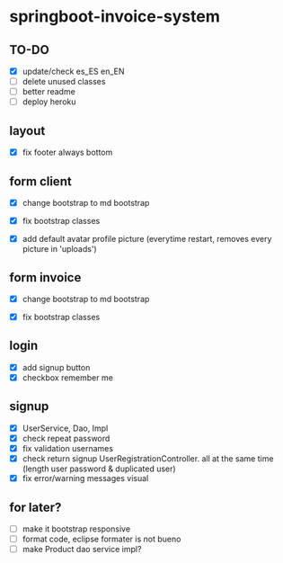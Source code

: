 # springboot-invoice-system
## TO-DO

* [x] update/check es_ES en_EN
* [ ] delete unused classes
* [ ] better readme
* [ ] deploy heroku

## layout
* [x] fix footer always bottom 

## form client
* [x] change bootstrap to md bootstrap
* [x] fix bootstrap classes
* [x] add default avatar profile picture (everytime restart, removes every picture in 'uploads')


## form invoice
* [x] change bootstrap to md bootstrap
* [x] fix bootstrap classes


## login
* [x] add signup button
* [x] checkbox remember me

## signup
* [x] UserService, Dao, Impl
* [x] check repeat password
* [x] fix validation usernames
* [x] check return signup UserRegistrationController. all at the same time (length user password & duplicated user)
* [x] fix error/warning messages visual

## for later?
* [ ] make it bootstrap responsive
* [ ] format code, eclipse formater is not bueno
* [ ] make Product dao service impl?